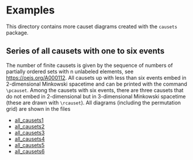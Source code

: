 # Examples
This directory contains more causet diagrams created with the `causets` package.

## Series of all causets with one to six events
The number of finite causets is given by the sequence of numbers of partially ordered sets with n unlabeled elements, see https://oeis.org/A000112.
All causets up with less than six events embed in 2-dimensional Minkowski spacetime and can be printed with the command `\pcauset`.
Among the causets with six events, there are three causets that do not embed in 2-dimensional but in 3-dimensional Minkowski spacetime (these are drawn with `\rcauset`).
All diagrams (including the permutation grid) are shown in the files
* [all_causets1](all_causets1.pdf)
* [all_causets2](all_causets2.pdf)
* [all_causets3](all_causets3.pdf)
* [all_causets4](all_causets4.pdf)
* [all_causets5](all_causets5.pdf)
* [all_causets6](all_causets6.pdf)

